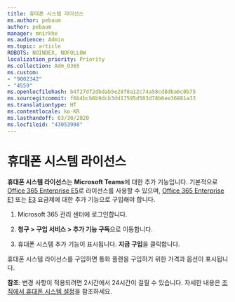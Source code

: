 ```yaml
---
title: 휴대폰 시스템 라이선스
ms.author: pebaum
author: pebaum
manager: mnirkhe
ms.audience: Admin
ms.topic: article
ROBOTS: NOINDEX, NOFOLLOW
localization_priority: Priority
ms.collection: Adm_O365
ms.custom:
- "9002342"
- "4559"
ms.openlocfilehash: b4f27df2dbdab5e28f8a12c74a58cd8dba6c0b75
ms.sourcegitcommit: f6b4bcb6b9dcb3dd17595d503d78b6ee36881a33
ms.translationtype: HT
ms.contentlocale: ko-KR
ms.lasthandoff: 03/30/2020
ms.locfileid: "43053998"
---
```

# <a name="phone-system-license"></a>휴대폰 시스템 라이선스

**휴대폰 시스템 라이선스**는 **Microsoft Teams**에 대한 추가 기능입니다. 기본적으로 [Office 365 Enterprise E5](https://www.microsoft.com/microsoft-365/business/office-365-enterprise-e5-business-software?rtc=1&activetab=pivot%3aoverviewtab)로 라이선스를 사용할 수 있으며, [Office 365 Enterprise E1](https://products.office.com/business/office-365-enterprise-e1-business-software) 또는 [E3](https://products.office.com/business/office-365-enterprise-e3-business-software) 요금제에 대한 추가 기능으로 구입해야 합니다.

1. Microsoft 365 관리 센터에 로그인합니다.

2. **청구 > 구입 서비스 > 추가 기능 구독**으로 이동합니다. 

3. 휴대폰 시스템 추가 기능이 표시됩니다. **지금 구입**을 클릭합니다.

휴대폰 시스템 라이선스를 구입하면 통화 플랜을 구입하기 위한 가격과 옵션이 표시됩니다.

**참조**: 변경 사항이 적용되려면 2시간에서 24시간이 걸릴 수 있습니다. 자세한 내용은 [조직에서 휴대폰 시스템 설정](https://docs.microsoft.com/MicrosoftTeams/setting-up-your-phone-system)을 참조하세요. 

